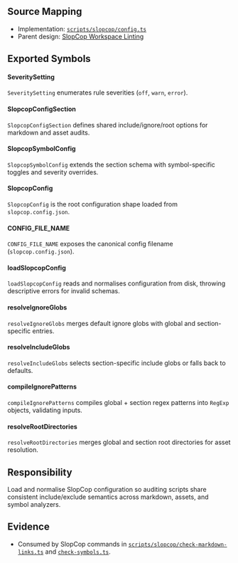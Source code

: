 
## Source Mapping
- Implementation: [`scripts/slopcop/config.ts`](../../../scripts/slopcop/config.ts)
- Parent design: [SlopCop Workspace Linting](../../layer-3/slopcop.mdmd.md)

## Exported Symbols

#### SeveritySetting
`SeveritySetting` enumerates rule severities (`off`, `warn`, `error`).

#### SlopcopConfigSection
`SlopcopConfigSection` defines shared include/ignore/root options for markdown and asset audits.

#### SlopcopSymbolConfig
`SlopcopSymbolConfig` extends the section schema with symbol-specific toggles and severity overrides.

#### SlopcopConfig
`SlopcopConfig` is the root configuration shape loaded from `slopcop.config.json`.

#### CONFIG_FILE_NAME
`CONFIG_FILE_NAME` exposes the canonical config filename (`slopcop.config.json`).

#### loadSlopcopConfig
`loadSlopcopConfig` reads and normalises configuration from disk, throwing descriptive errors for invalid schemas.

#### resolveIgnoreGlobs
`resolveIgnoreGlobs` merges default ignore globs with global and section-specific entries.

#### resolveIncludeGlobs
`resolveIncludeGlobs` selects section-specific include globs or falls back to defaults.

#### compileIgnorePatterns
`compileIgnorePatterns` compiles global + section regex patterns into `RegExp` objects, validating inputs.

#### resolveRootDirectories
`resolveRootDirectories` merges global and section root directories for asset resolution.

## Responsibility
Load and normalise SlopCop configuration so auditing scripts share consistent include/exclude semantics across markdown, assets, and symbol analyzers.

## Evidence
- Consumed by SlopCop commands in [`scripts/slopcop/check-markdown-links.ts`](../../../scripts/slopcop/check-markdown-links.ts) and [`check-symbols.ts`](../../../scripts/slopcop/check-symbols.ts).
